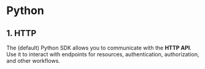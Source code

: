# Python

## 1. HTTP
The (default) Python SDK allows you to communicate with the **HTTP API**. Use it to interact with endpoints for resources, authentication, authorization, and other workflows.
